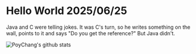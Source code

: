 # Hello World 2025/06/25

Java and C were telling jokes. It was C's turn, so he writes something on the wall, points to it and says "Do you get the reference?" But Java didn't.

![PoyChang's github stats](https://github-readme-stats.vercel.app/api?username=poychang&show_icons=true&theme=dracula)
